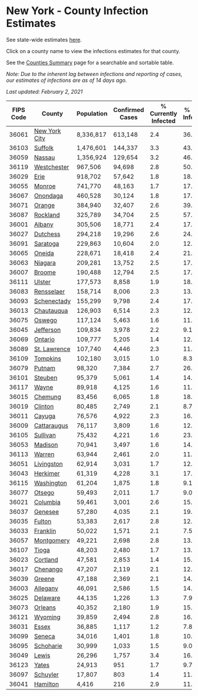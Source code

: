 # New York - County Infection Estimates

See state-wide estimates [here](/infections/us-ny).

Click on a county name to view the infections estimates for that county.

See the [Counties Summary](/infections/summary-counties) page for a searchable and sortable table.

*Note: Due to the inherent lag between infections and reporting of cases, our estimates of infections are as of 14 days ago.*

*Last updated: February 2, 2021*

|   FIPS Code |                         County |   Population |   Confirmed Cases |   % Currently Infected |   % Total Infected |
|-------------|--------------------------------|--------------|-------------------|------------------------|--------------------|
|       36061 | [New York City](new-york-city) |    8,336,817 |           613,148 |                    2.4 |               36.3 |
|       36103 |             [Suffolk](suffolk) |    1,476,601 |           144,337 |                    3.3 |               43.7 |
|       36059 |               [Nassau](nassau) |    1,356,924 |           129,654 |                    3.2 |               46.3 |
|       36119 |     [Westchester](westchester) |      967,506 |            94,698 |                    2.8 |               50.7 |
|       36029 |                   [Erie](erie) |      918,702 |            57,642 |                    1.8 |               18.4 |
|       36055 |               [Monroe](monroe) |      741,770 |            48,163 |                    1.7 |               17.6 |
|       36067 |           [Onondaga](onondaga) |      460,528 |            30,124 |                    1.8 |               17.9 |
|       36071 |               [Orange](orange) |      384,940 |            32,407 |                    2.6 |               39.7 |
|       36087 |           [Rockland](rockland) |      325,789 |            34,704 |                    2.5 |               57.6 |
|       36001 |               [Albany](albany) |      305,506 |            18,771 |                    2.4 |               17.9 |
|       36027 |           [Dutchess](dutchess) |      294,218 |            19,296 |                    2.6 |               24.6 |
|       36091 |           [Saratoga](saratoga) |      229,863 |            10,604 |                    2.0 |               12.4 |
|       36065 |               [Oneida](oneida) |      228,671 |            18,418 |                    2.4 |               21.5 |
|       36063 |             [Niagara](niagara) |      209,281 |            13,752 |                    2.5 |               17.8 |
|       36007 |               [Broome](broome) |      190,488 |            12,794 |                    2.5 |               17.4 |
|       36111 |               [Ulster](ulster) |      177,573 |             8,858 |                    1.9 |               18.0 |
|       36083 |       [Rensselaer](rensselaer) |      158,714 |             8,006 |                    2.3 |               13.7 |
|       36093 |     [Schenectady](schenectady) |      155,299 |             9,798 |                    2.4 |               17.8 |
|       36013 |       [Chautauqua](chautauqua) |      126,903 |             6,514 |                    2.3 |               12.5 |
|       36075 |               [Oswego](oswego) |      117,124 |             5,463 |                    1.6 |               11.7 |
|       36045 |         [Jefferson](jefferson) |      109,834 |             3,978 |                    2.2 |                9.1 |
|       36069 |             [Ontario](ontario) |      109,777 |             5,205 |                    1.4 |               12.3 |
|       36089 |   [St. Lawrence](st.-lawrence) |      107,740 |             4,446 |                    2.3 |               11.0 |
|       36109 |           [Tompkins](tompkins) |      102,180 |             3,015 |                    1.0 |                8.3 |
|       36079 |               [Putnam](putnam) |       98,320 |             7,384 |                    2.7 |               26.6 |
|       36101 |             [Steuben](steuben) |       95,379 |             5,061 |                    1.4 |               14.6 |
|       36117 |                 [Wayne](wayne) |       89,918 |             4,125 |                    1.6 |               11.8 |
|       36015 |             [Chemung](chemung) |       83,456 |             6,065 |                    1.8 |               18.5 |
|       36019 |             [Clinton](clinton) |       80,485 |             2,749 |                    2.1 |                8.7 |
|       36011 |               [Cayuga](cayuga) |       76,576 |             4,922 |                    2.3 |               16.1 |
|       36009 |     [Cattaraugus](cattaraugus) |       76,117 |             3,809 |                    1.6 |               12.6 |
|       36105 |           [Sullivan](sullivan) |       75,432 |             4,221 |                    1.6 |               23.4 |
|       36053 |             [Madison](madison) |       70,941 |             3,497 |                    1.6 |               14.3 |
|       36113 |               [Warren](warren) |       63,944 |             2,461 |                    2.0 |               11.4 |
|       36051 |       [Livingston](livingston) |       62,914 |             3,031 |                    1.7 |               12.6 |
|       36043 |           [Herkimer](herkimer) |       61,319 |             4,228 |                    3.1 |               17.5 |
|       36115 |       [Washington](washington) |       61,204 |             1,875 |                    1.8 |                9.1 |
|       36077 |               [Otsego](otsego) |       59,493 |             2,011 |                    1.7 |                9.0 |
|       36021 |           [Columbia](columbia) |       59,461 |             3,001 |                    2.6 |               15.1 |
|       36037 |             [Genesee](genesee) |       57,280 |             4,035 |                    2.1 |               19.2 |
|       36035 |               [Fulton](fulton) |       53,383 |             2,617 |                    2.8 |               12.9 |
|       36033 |           [Franklin](franklin) |       50,022 |             1,571 |                    2.1 |                7.5 |
|       36057 |       [Montgomery](montgomery) |       49,221 |             2,698 |                    2.8 |               13.9 |
|       36107 |                 [Tioga](tioga) |       48,203 |             2,480 |                    1.7 |               13.6 |
|       36023 |           [Cortland](cortland) |       47,581 |             2,853 |                    1.4 |               15.0 |
|       36017 |           [Chenango](chenango) |       47,207 |             2,119 |                    2.1 |               12.4 |
|       36039 |               [Greene](greene) |       47,188 |             2,369 |                    2.1 |               14.5 |
|       36003 |           [Allegany](allegany) |       46,091 |             2,586 |                    1.5 |               14.1 |
|       36025 |           [Delaware](delaware) |       44,135 |             1,226 |                    1.3 |                7.9 |
|       36073 |             [Orleans](orleans) |       40,352 |             2,180 |                    1.9 |               15.1 |
|       36121 |             [Wyoming](wyoming) |       39,859 |             2,494 |                    2.8 |               16.3 |
|       36031 |                 [Essex](essex) |       36,885 |             1,117 |                    1.2 |                7.8 |
|       36099 |               [Seneca](seneca) |       34,016 |             1,401 |                    1.8 |               10.9 |
|       36095 |         [Schoharie](schoharie) |       30,999 |             1,033 |                    1.5 |                9.0 |
|       36049 |                 [Lewis](lewis) |       26,296 |             1,757 |                    3.4 |               16.4 |
|       36123 |                 [Yates](yates) |       24,913 |               951 |                    1.7 |                9.7 |
|       36097 |           [Schuyler](schuyler) |       17,807 |               803 |                    1.4 |               11.2 |
|       36041 |           [Hamilton](hamilton) |        4,416 |               216 |                    2.9 |               11.7 |